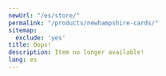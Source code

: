```yaml
---
newUrl: "/es/store/"
permalink: "/products/newhampshire-cards/"
sitemap:
  exclude: 'yes'
title: Oops!
description: Item no longer available!
lang: es
---
```

